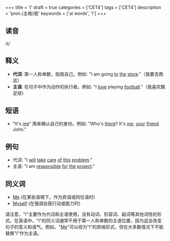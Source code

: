 +++
title = 'I'
draft = true
categories = ['CET4']
tags = ['CET4']
description = 'pron.(主格)我'
keywords = ['ai words', 'I']
+++

## 读音
/ɪ/

## 释义
- **代词**: 第一人称单数，指我自己。例如: "I am going [to](/zh/post/to/) [the](/zh/post/the/) [store](/zh/post/store/)."（我要去商店）
- **主语**: 在句子中作为动作的执行者。例如: "I [love](/zh/post/love/) playing [football](/zh/post/football/)."（我喜欢踢足球）

## 短语
- "It's [me](/zh/post/me/)" 用来确认自己的身份。例如: "Who's [there](/zh/post/there/)? It's [me](/zh/post/me/), [your](/zh/post/your/) [friend](/zh/post/friend/) John."

## 例句
- 代词: "I [will](/zh/post/will/) [take](/zh/post/take/) [care](/zh/post/care/) [of](/zh/post/of/) [this](/zh/post/this/) [problem](/zh/post/problem/)."
- 主语: "I am [responsible](/zh/post/responsible/) [for](/zh/post/for/) [the](/zh/post/the/) [project](/zh/post/project/)."

## 同义词
- [Me](/zh/post/me/) (在某些语境下，作为宾语或同位语时)
- [Myself](/zh/post/myself/) (在强调自我行动或能力时) 

请注意，"I"主要作为代词和主语使用，没有动词、形容词、副词等其他词性的形式。在英语中，"I"的同义词通常不用于第一人称单数的主语位置，因为这会改变句子的意义和语气。例如，"[Me](/zh/post/me/)"可以视为"I"的宾格形式，但在大多数情况下不能替换"I"作为主语。
